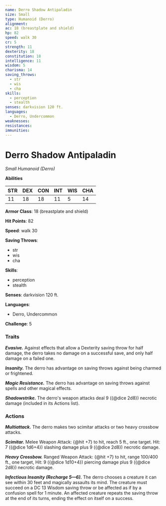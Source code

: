 ```yaml
---
name: Derro Shadow Antipaladin
size: Small
type: Humanoid (Derro)
alignment: 
ac: 18 (breastplate and shield)
hp: 82
speed: walk 30
cr: 5
strength: 11
dexterity: 18
constitution: 18
intelligence: 11
wisdom: 5
charisma: 14
saving_throws:
  - str
  - wis
  - cha
skills:
  - perception
  - stealth
senses: darkvision 120 ft.
languages:
  - Derro, Undercommon
weaknesses:
resistances:
immunities:
---
```


# Derro Shadow Antipaladin

*Small Humanoid (Derro)*

**Abilities**

| STR | DEX | CON | INT | WIS | CHA |
| --- | --- | --- | --- | --- | --- |
| 11 | 18 | 18 | 11 | 5 | 14 |

**Armor Class**: 18 (breastplate and shield)

**Hit Points**: 82

**Speed**: walk 30

**Saving Throws**:
  - str
  - wis
  - cha

**Skills**:
  - perception
  - stealth

**Senses**: darkvision 120 ft.

**Languages**:
  - Derro, Undercommon

**Challenge**: 5

### Traits
***Evasive.*** Against effects that allow a Dexterity saving throw for half damage, the derro takes no damage on a successful save, and only half damage on a failed one.

***Insanity.*** The derro has advantage on saving throws against being charmed or frightened.

***Magic Resistance.*** The derro has advantage on saving throws against spells and other magical effects.

***Shadowstrike.*** The derro's weapon attacks deal 9 ({@dice 2d8}) necrotic damage (included in its Actions list).

### Actions
***Multiattack.*** The derro makes two scimitar attacks or two heavy crossbow attacks.

***Scimitar.*** Melee Weapon Attack: {@hit +7} to hit, reach 5 ft., one target. Hit: 7 ({@dice 1d6+4}) slashing damage plus 9 ({@dice 2d8}) necrotic damage.

***Heavy Crossbow.*** Ranged Weapon Attack: {@hit +7} to hit, range 100/400 ft., one target, Hit: 9 ({@dice 1d10+4}) piercing damage plus 9 ({@dice 2d8}) necrotic damage.

***Infectious Insanity (Recharge 5—6).*** The derro chooses a creature it can see within 30 feet and magically assaults its mind. The creature must succeed on a DC 13 Wisdom saving throw or be affected as if by a confusion spell for 1 minute. An affected creature repeats the saving throw at the end of its turns, ending the effect on itself on a success.

